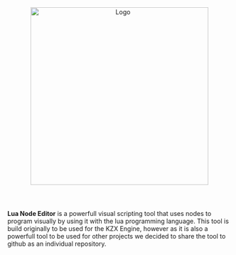 <div align="center">
  <img alt="Logo" src="https://github.com/SanForgeStudio/LuaNodeEditor/assets/97965051/9b8ce777-3129-455b-b09f-c5b0cc44f64d" width="400" />
</div>

#
<br/>
<b>Lua Node Editor</b> is a powerfull visual scripting tool that uses nodes to program visually by using it with the lua programming language. This tool is build originally to be used for the KZX Engine, however as it is also a powerfull tool to be used for other projects we decided to share the tool to github as an individual repository.
<br/>
